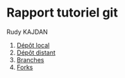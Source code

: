 # Rapport tutoriel git

Rudy KAJDAN

1. [Dépôt local](depot_local.md)
2. [Dépôt distant](depot_distant.md)
3. [Branches](branches.md)
4. [Forks](forks.md)
